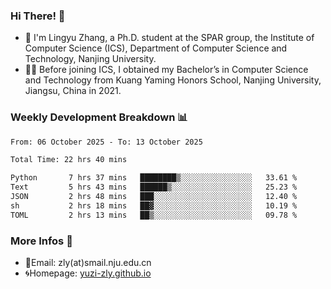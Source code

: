 ### Hi There! 👋 
- 🐳 I'm Lingyu Zhang, a Ph.D. student at the SPAR group, the Institute of Computer Science (ICS), Department of Computer Science and Technology, Nanjing University.
- 🧑‍🎓 Before joining ICS, I obtained my Bachelor’s in Computer Science and Technology from Kuang Yaming Honors School, Nanjing University, Jiangsu, China in 2021.

### Weekly Development Breakdown :bar_chart:

<!--START_SECTION:waka-->

```txt
From: 06 October 2025 - To: 13 October 2025

Total Time: 22 hrs 40 mins

Python       7 hrs 37 mins   ████████▒░░░░░░░░░░░░░░░░   33.61 %
Text         5 hrs 43 mins   ██████▒░░░░░░░░░░░░░░░░░░   25.23 %
JSON         2 hrs 48 mins   ███░░░░░░░░░░░░░░░░░░░░░░   12.40 %
sh           2 hrs 18 mins   ██▓░░░░░░░░░░░░░░░░░░░░░░   10.19 %
TOML         2 hrs 13 mins   ██▒░░░░░░░░░░░░░░░░░░░░░░   09.78 %
```

<!--END_SECTION:waka-->

<!--
### Github Contributions :octocat:

![](https://raw.githubusercontent.com/yuzi-zly/yuzi-zly/output/github-contribution-grid-snake.svg)              
-->

### More Infos 📖

- 📧Email: zly(at)smail.nju.edu.cn
- 🌀Homepage: [yuzi-zly.github.io](https://yuzi-zly.github.io/)
